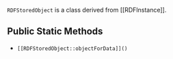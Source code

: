 `RDFStoredObject` is a class derived from [[RDFInstance]].

## Public Static Methods

* `[[RDFStoredObject::objectForData]]()`

